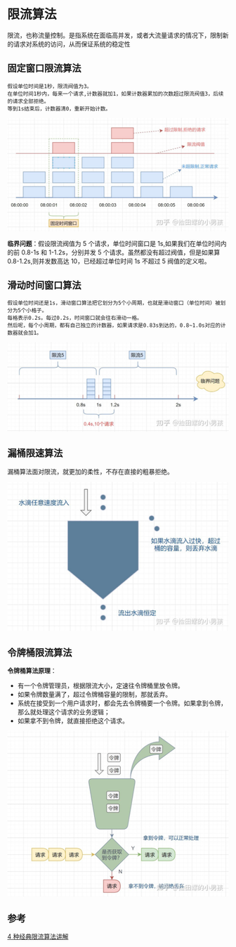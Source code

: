 # 限流算法

限流，也称流量控制。是指系统在面临高并发，或者大流量请求的情况下，限制新的请求对系统的访问，从而保证系统的稳定性

## 固定窗口限流算法

```text
假设单位时间是1秒，限流阀值为3。
在单位时间1秒内，每来一个请求,计数器就加1，如果计数器累加的次数超过限流阀值3，后续的请求全部拒绝。
等到1s结束后，计数器清0，重新开始计数。
```

![固定窗口算法](./_images/限流算法-固定窗口算法.jpeg)

**临界问题**：假设限流阀值为 5 个请求，单位时间窗口是 1s,如果我们在单位时间内的前 0.8-1s 和 1-1.2s，分别并发 5 个请求。虽然都没有超过阀值，但是如果算 0.8-1.2s,则并发数高达 10，已经超过单位时间 1s 不超过 5 阀值的定义啦。

## 滑动时间窗口算法

```text
假设单位时间还是1s，滑动窗口算法把它划分为5个小周期，也就是滑动窗口（单位时间）被划分为5个小格子。
每格表示0.2s。每过0.2s，时间窗口就会往右滑动一格。
然后呢，每个小周期，都有自己独立的计数器，如果请求是0.83s到达的，0.8~1.0s对应的计数器就会加1。
```

![滑动窗口算法](./_images/限流算法-滑动窗口算法.jpg)

## 漏桶限速算法

漏桶算法面对限流，就更加的柔性，不存在直接的粗暴拒绝。

![漏桶算法](./_images/限流算法-漏桶算法.jpg)

## 令牌桶限流算法

**令牌桶算法原理**：

- 有一个令牌管理员，根据限流大小，定速往令牌桶里放令牌。
- 如果令牌数量满了，超过令牌桶容量的限制，那就丢弃。
- 系统在接受到一个用户请求时，都会先去令牌桶要一个令牌。如果拿到令牌，那么就处理这个请求的业务逻辑；
- 如果拿不到令牌，就直接拒绝这个请求。

![令牌桶算法](./_images/限流算法-令牌桶算法.jpg)

## 参考

[4 种经典限流算法讲解](https://zhuanlan.zhihu.com/p/376564740)
